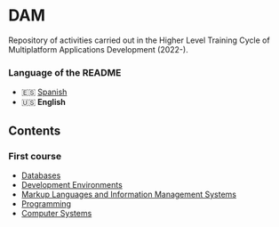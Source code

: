 # DAM
Repository of activities carried out in the Higher Level Training Cycle of Multiplatform Applications Development (2022-).

### Language of the README
- 🇪🇸 [Spanish](./README.md)
- 🇺🇸 **English**

## Contents
### First course
- [Databases](./Bases%20de%20datos/)
- [Development Environments](./Entornos%20de%20desarrollo/)
- [Markup Languages and Information Management Systems](./Lenguajes%20de%20marcas%20y%20sistemas%20de%20gesti%C3%B3n%20de%20informaci%C3%B3n/)
- [Programming](./Programaci%C3%B3n/)
- [Computer Systems](./Sistemas%20inform%C3%A1ticos/)
<!---
### Second course
- [Data Access]()
- [Interface Development]()
- [Multimedia Programming and Mobile Devices]()
- [Programming Services and Processes]()
- [Enterprise Management Systems]()
